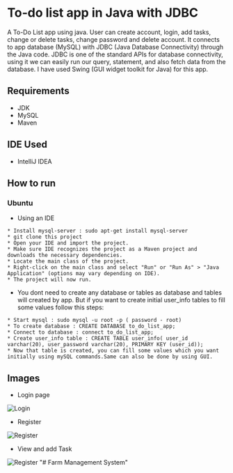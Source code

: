 # To-do list app in Java with JDBC

A To-Do List app using java. User can create account, login, add tasks, change or delete tasks, change password and delete account. It connects to app database (MySQL) with JDBC (Java Database Connectivity) through the Java code. JDBC is one of the standard APIs for database connectivity, using it we can easily run our query, statement, and also fetch data from the database. I have used Swing (GUI widget toolkit for Java) for this app.

## Requirements
* JDK
* MySQL
* Maven

## IDE Used
* IntelliJ IDEA

## How to run

### Ubuntu

* Using an IDE
```
* Install mysql-server : sudo apt-get install mysql-server
* git clone this project
* Open your IDE and import the project.
* Make sure IDE recognizes the project as a Maven project and downloads the necessary dependencies.
* Locate the main class of the project.
* Right-click on the main class and select "Run" or "Run As" > "Java Application" (options may vary depending on IDE).
* The project will now run.
```

* You dont need to create any database or tables as database and tables will created by app. But if you want to create initial user_info tables to fill some values follow this steps:

```
* Start mysql : sudo mysql -u root -p ( password - root)
* To create database : CREATE DATABASE to_do_list_app;
* Connect to database : connect to_do_list_app;
* Create user_info table : CREATE TABLE user_info( user_id varchar(20), user_password varchar(20), PRIMARY KEY (user_id));
* Now that table is created, you can fill some values which you want initially using mySQL commands.Same can also be done by using GUI.
```

## Images

* Login page

![Login](home.PNG)

* Register

![Register](create_Account.PNG)

* View and add Task

![Register](Task.PNG)
"# Farm Management System" 
